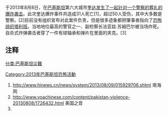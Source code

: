 于2013年8月8日，在[巴基斯坦](../Page/巴基斯坦.md "wikilink")第六大城市[奎达发生了一起针对一个警察的葬礼的爆炸袭击](https://zh.wikipedia.org/wiki/奎达 "wikilink")。此次奎达爆炸事件共造成31人死亡\[1\]，超过50人受伤，其中大多数是警察。\[2\]目前没有组织宣布对此案件负责，但是很多迹象都把肇事者指向了[恐怖组织](https://zh.wikipedia.org/wiki/恐怖组织 "wikilink")[塔利班](../Page/塔利班.md "wikilink")。当地地位最高的警官之一、副检察长法亚兹·苏姆巴尔被当场炸死。自杀式炸弹袭击者穿了一件有球轴承和弹片在里面的夹克。\[3\]

## 注释

[分类:巴基斯坦災難](https://zh.wikipedia.org/wiki/分类:巴基斯坦災難 "wikilink")

[Category:2013年巴基斯坦恐怖活動](https://zh.wikipedia.org/wiki/Category:2013年巴基斯坦恐怖活動 "wikilink")

1.  <http://www.hinews.cn/news/system/2013/08/09/015929706.shtml> 南海网
2.  <http://www.voachinese.com/content/pakistan-violence-20130808/1726432.html> 美国之音
3.